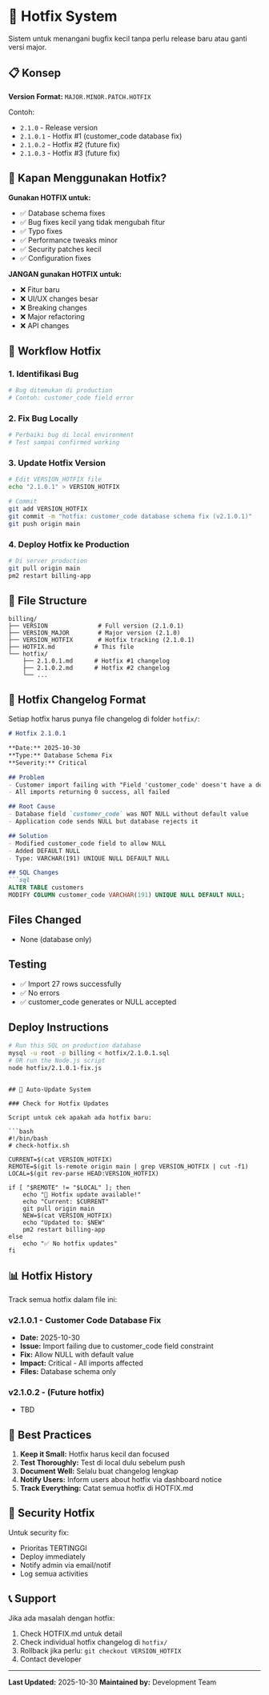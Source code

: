 # 🔧 Hotfix System

Sistem untuk menangani bugfix kecil tanpa perlu release baru atau ganti versi major.

## 📋 Konsep

**Version Format:** `MAJOR.MINOR.PATCH.HOTFIX`

Contoh:
- `2.1.0` - Release version
- `2.1.0.1` - Hotfix #1 (customer_code database fix)
- `2.1.0.2` - Hotfix #2 (future fix)
- `2.1.0.3` - Hotfix #3 (future fix)

## 🎯 Kapan Menggunakan Hotfix?

**Gunakan HOTFIX untuk:**
- ✅ Database schema fixes
- ✅ Bug fixes kecil yang tidak mengubah fitur
- ✅ Typo fixes
- ✅ Performance tweaks minor
- ✅ Security patches kecil
- ✅ Configuration fixes

**JANGAN gunakan HOTFIX untuk:**
- ❌ Fitur baru
- ❌ UI/UX changes besar
- ❌ Breaking changes
- ❌ Major refactoring
- ❌ API changes

## 🔄 Workflow Hotfix

### 1. Identifikasi Bug
```bash
# Bug ditemukan di production
# Contoh: customer_code field error
```

### 2. Fix Bug Locally
```bash
# Perbaiki bug di local environment
# Test sampai confirmed working
```

### 3. Update Hotfix Version
```bash
# Edit VERSION_HOTFIX file
echo "2.1.0.1" > VERSION_HOTFIX

# Commit
git add VERSION_HOTFIX
git commit -m "hotfix: customer_code database schema fix (v2.1.0.1)"
git push origin main
```

### 4. Deploy Hotfix ke Production
```bash
# Di server production
git pull origin main
pm2 restart billing-app
```

## 📁 File Structure

```
billing/
├── VERSION              # Full version (2.1.0.1)
├── VERSION_MAJOR        # Major version (2.1.0)
├── VERSION_HOTFIX       # Hotfix tracking (2.1.0.1)
├── HOTFIX.md           # This file
└── hotfix/
    ├── 2.1.0.1.md      # Hotfix #1 changelog
    ├── 2.1.0.2.md      # Hotfix #2 changelog
    └── ...
```

## 📝 Hotfix Changelog Format

Setiap hotfix harus punya file changelog di folder `hotfix/`:

```markdown
# Hotfix 2.1.0.1

**Date:** 2025-10-30
**Type:** Database Schema Fix
**Severity:** Critical

## Problem
- Customer import failing with "Field 'customer_code' doesn't have a default value"
- All imports returning 0 success, all failed

## Root Cause
- Database field `customer_code` was NOT NULL without default value
- Application code sends NULL but database rejects it

## Solution
- Modified customer_code field to allow NULL
- Added DEFAULT NULL
- Type: VARCHAR(191) UNIQUE NULL DEFAULT NULL

## SQL Changes
```sql
ALTER TABLE customers 
MODIFY COLUMN customer_code VARCHAR(191) UNIQUE NULL DEFAULT NULL;
```

## Files Changed
- None (database only)

## Testing
- ✅ Import 27 rows successfully
- ✅ No errors
- ✅ customer_code generates or NULL accepted

## Deploy Instructions
```bash
# Run this SQL on production database
mysql -u root -p billing < hotfix/2.1.0.1.sql
# OR run the Node.js script
node hotfix/2.1.0.1-fix.js
```
```

## 🚀 Auto-Update System

### Check for Hotfix Updates

Script untuk cek apakah ada hotfix baru:

```bash
#!/bin/bash
# check-hotfix.sh

CURRENT=$(cat VERSION_HOTFIX)
REMOTE=$(git ls-remote origin main | grep VERSION_HOTFIX | cut -f1)
LOCAL=$(git rev-parse HEAD:VERSION_HOTFIX)

if [ "$REMOTE" != "$LOCAL" ]; then
    echo "🔧 Hotfix update available!"
    echo "Current: $CURRENT"
    git pull origin main
    NEW=$(cat VERSION_HOTFIX)
    echo "Updated to: $NEW"
    pm2 restart billing-app
else
    echo "✅ No hotfix updates"
fi
```

## 📊 Hotfix History

Track semua hotfix dalam file ini:

### v2.1.0.1 - Customer Code Database Fix
- **Date:** 2025-10-30
- **Issue:** Import failing due to customer_code field constraint
- **Fix:** Allow NULL with default value
- **Impact:** Critical - All imports affected
- **Files:** Database schema only

### v2.1.0.2 - (Future hotfix)
- TBD

## 🎯 Best Practices

1. **Keep it Small:** Hotfix harus kecil dan focused
2. **Test Thoroughly:** Test di local dulu sebelum push
3. **Document Well:** Selalu buat changelog lengkap
4. **Notify Users:** Inform users about hotfix via dashboard notice
5. **Track Everything:** Catat semua hotfix di HOTFIX.md

## 🔐 Security Hotfix

Untuk security fix:
- Prioritas TERTINGGI
- Deploy immediately
- Notify admin via email/notif
- Log semua activities

## 📞 Support

Jika ada masalah dengan hotfix:
1. Check HOTFIX.md untuk detail
2. Check individual hotfix changelog di `hotfix/`
3. Rollback jika perlu: `git checkout VERSION_HOTFIX`
4. Contact developer

---

**Last Updated:** 2025-10-30
**Maintained by:** Development Team


